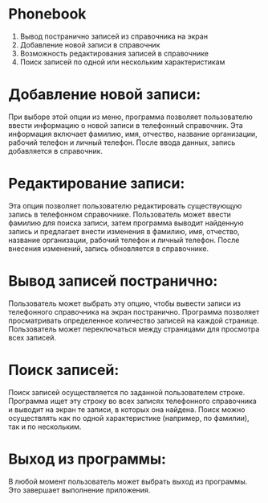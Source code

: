 # Phonebook
1. Вывод постранично записей из справочника на экран
2. Добавление новой записи в справочник
3. Возможность редактирования записей в справочнике
4. Поиск записей по одной или нескольким характеристикам


# Добавление новой записи:
При выборе этой опции из меню, программа позволяет пользователю ввести информацию о новой записи в телефонный справочник. Эта информация включает фамилию, имя, отчество, название организации, рабочий телефон и личный телефон. После ввода данных, запись добавляется в справочник.

# Редактирование записи:
Эта опция позволяет пользователю редактировать существующую запись в телефонном справочнике. Пользователь может ввести фамилию для поиска записи, затем программа выводит найденную запись и предлагает внести изменения в фамилию, имя, отчество, название организации, рабочий телефон и личный телефон. После внесения изменений, запись обновляется в справочнике.

# Вывод записей постранично:
Пользователь может выбрать эту опцию, чтобы вывести записи из телефонного справочника на экран постранично. Программа позволяет просматривать определенное количество записей на каждой странице. Пользователь может переключаться между страницами для просмотра всех записей.

# Поиск записей:
Поиск записей осуществляется по заданной пользователем строке. Программа ищет эту строку во всех записях телефонного справочника и выводит на экран те записи, в которых она найдена. Поиск можно осуществлять как по одной характеристике (например, по фамилии), так и по нескольким.

# Выход из программы:
В любой момент пользователь может выбрать выход из программы. Это завершает выполнение приложения.
